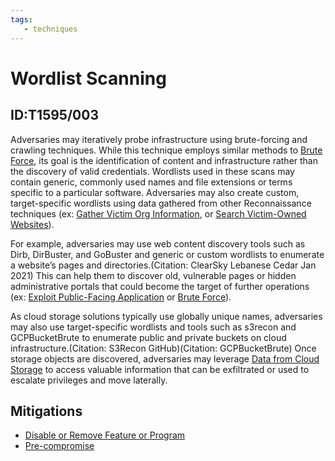 ```yaml
---
tags:
   - techniques
---
```

# Wordlist Scanning
## ID:T1595/003
Adversaries may iteratively probe infrastructure using brute-forcing and crawling techniques. While this technique employs similar methods to [Brute Force](/mitre/techniques/T1110), its goal is the identification of content and infrastructure rather than the discovery of valid credentials. Wordlists used in these scans may contain generic, commonly used names and file extensions or terms specific to a particular software. Adversaries may also create custom, target-specific wordlists using data gathered from other Reconnaissance techniques (ex: [Gather Victim Org Information](/mitre/techniques/T1591), or [Search Victim-Owned Websites](/mitre/techniques/T1594)).

For example, adversaries may use web content discovery tools such as Dirb, DirBuster, and GoBuster and generic or custom wordlists to enumerate a website’s pages and directories.(Citation: ClearSky Lebanese Cedar Jan 2021) This can help them to discover old, vulnerable pages or hidden administrative portals that could become the target of further operations (ex: [Exploit Public-Facing Application](/mitre/techniques/T1190) or [Brute Force](/mitre/techniques/T1110)).  

As cloud storage solutions typically use globally unique names, adversaries may also use target-specific wordlists and tools such as s3recon and GCPBucketBrute to enumerate public and private buckets on cloud infrastructure.(Citation: S3Recon GitHub)(Citation: GCPBucketBrute) Once storage objects are discovered, adversaries may leverage [Data from Cloud Storage](/mitre/techniques/T1530) to access valuable information that can be exfiltrated or used to escalate privileges and move laterally. 
## Mitigations
* [Disable or Remove Feature or Program](/mitre/mitigations/M1042)
* [Pre-compromise](/mitre/mitigations/M1056)
